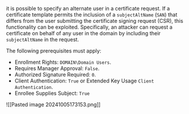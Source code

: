 it is possible to specify an alternate user in a certificate request. If a certificate template permits the inclusion of a `subjectAltName` (`SAN`) that differs from the user submitting the certificate signing request (CSR), this functionality can be exploited. Specifically, an attacker can request a certificate on behalf of any user in the domain by including their `subjectAltName` in the request.

The following prerequisites must apply:
- Enrollment Rights: `DOMAIN\Domain Users`.
- Requires Manager Approval: `False`.
- Authorized Signature Required: `0`.
- Client Authentication: `True` or Extended Key Usage `Client Authentication`.
- Enrollee Supplies Subject: `True`

![[Pasted image 20241005173153.png]]

```bash

```